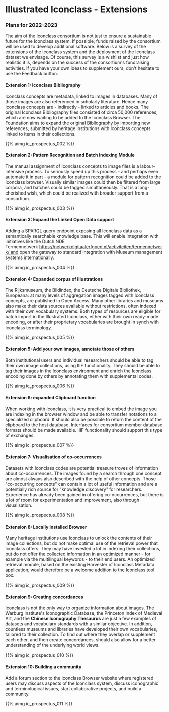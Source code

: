 ﻿<a name="prospectus"/>

# Illustrated Iconclass - Extensions

### Plans for 2022-2023

The aim of the Iconclass consortium is not just to ensure a sustainable future for the Iconclass system. If possible, funds raised by the consortium will be used to develop additional software. Below is a survey of the extensions of the Iconclass system and the deployment of the Iconclass dataset we envisage. Of course, this survey is a wishlist and just how realistic it is, depends on the success of the consortium's fundraising activities.
If you have your own ideas to supplement ours, don't hesitate to use the Feedback button.

#### Extension 1: Iconclass Bibliography

Iconclass concepts are metadata, linked to images in databases. Many of those images are also referenced in scholarly literature. Hence many Iconclass concepts are - indirectly - linked to articles and books.
The original Iconclass Bibliography files consisted of circa 50,000 references, which are now waiting to be added to the Iconclass Browser.
The Foundation aims to expand the original Bibliography by importing new references, submitted by heritage institutions with Iconclass concepts linked to items in their collections.

{{% aimg ic_prospectus_002 %}}

#### Extension 2: Pattern Recognition and Batch Indexing Module 

The manual assignment of Iconclass concepts to image files is a labour-intensive process. 
To seriously speed up this process - and perhaps even automate it in part - a module for pattern recognition could be added to the Iconclass browser. Visually similar images could then be filtered from large corpora, and batches could be tagged simultaneously.
That is a long-cherished wish, which could be realized with broader support from a consortium.

{{% aimg ic_prospectus_003 %}}

#### Extension 3: Expand the Linked Open Data support

Adding a SPARQL query endpoint exposing all Iconclass data as a semantically searchable knowledge base. This will enable integration with initiatives like the Dutch NDE Termennetwerk https://netwerkdigitaalerfgoed.nl/activiteiten/termennetwerk/ and open the gateway to standard integration with Museum management systems internationally.

{{% aimg ic_prospectus_004 %}}

#### Extension 4: Expanded corpus of illustrations

The Rijksmuseum, the Bildindex, the Deutsche Digitale Bibliothek, Europeana: at many levels of aggregation images tagged with Iconclass concepts, are published in Open Access.
Many other libraries and museums also make their data sources available without restrictions, often indexed with their own vocabulary systems.
Both types of resources are eligible for batch import in the Illustrated Iconclass, either with their own ready-made encoding, or after their proprietary vocabularies are brought in synch with Iconclass terminology.

{{% aimg ic_prospectus_005 %}}

#### Extension 5: Add your own images, annotate those of others

Both institutional users and individual researchers should be able to tag their own image collections, using IIIF functionality.
They should be able to tag their images in the Iconclass environment and enrich the Iconclass encoding done by others by annotating them with supplemental codes.

{{% aimg ic_prospectus_006 %}}

#### Extension 6: expanded Clipboard function

When working with Iconclass, it is very practical to embed the image you are indexing in the browser window and be able to transfer notations to a specialized clipboard.
It should also be possible to return the content of the clipboard to the host database.
Interfaces for consortium member database formats should be made available. IIIF functionality should support this type of exchanges.

{{% aimg ic_prospectus_007 %}}

#### Extension 7: Visualisation of co-occurrences

Datasets with Iconclass codes are potential treasure troves of information about co-occurrences.
The images found by a search through one concept are almost always also described with the help of other concepts. Those "co-occurring concepts" can contain a lot of useful information and are a potentially rich source for "knowledge discovery" for researchers. 
Experience has already been gained in offering co-occurrences, but there is a lot of room for experimentation and improvement, also through visualisation.


{{% aimg ic_prospectus_008 %}}

#### Extension 8: Locally installed Browser

Many heritage institutions use Iconclass to unlock the contents of their image collections, but do not make optimal use of the retrieval power that Iconclass offers.
They may have invested a lot in indexing their collections, but do not offer the collected information in an optimized manner - for example via the multilingual keywords - to their end users. 
An optimized retrieval module, based on the existing Harvester of Iconclass Metadata application, would therefore be a welcome addition to the Iconclass tool box.

{{% aimg ic_prospectus_009 %}}

#### Extension 9: Creating concordances

Iconclass is not the only way to organize information about images. The Warburg Institute's Iconographic Database, the Princeton Index of Medieval Art, and the __Chinese Iconography Thesaurus__ are just a few examples of datasets and vocabulary standards with a similar objective.
In addition, countless museums and libraries have developed their own vocabularies, tailored to their collection.
To find out where they overlap or supplement each other, and then create concordances, should also allow for a better understanding of the underlying world views. 

{{% aimg ic_prospectus_010 %}}

#### Extension 10: Building a community

Add a forum section to the Iconclass Browser website where registered users may discuss aspects of the Iconclass system, discuss iconographic and terminological issues, start collaborative projects, and build a community. 

{{% aimg ic_prospectus_011 %}}

